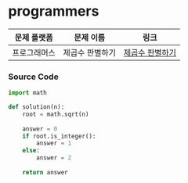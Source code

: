 # programmers

| 문제 플랫폼   | 문제 이름           | 링크                                   |
|---------------|--------------------|----------------------------------------|
| 프로그래머스          | 제곱수 판별하기         | [제곱수 판별하기](https://school.programmers.co.kr/learn/courses/30/lessons/120909) |

### Source Code
```python
import math

def solution(n):
    root = math.sqrt(n)
    
    answer = 0
    if root.is_integer():
        answer = 1
    else:
        answer = 2
    
    return answer
```
